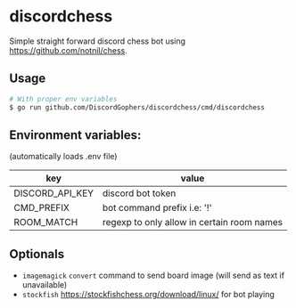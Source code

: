 # discordchess

Simple straight forward discord chess bot using
https://github.com/notnil/chess.

## Usage

```bash
# With proper env variables
$ go run github.com/DiscordGophers/discordchess/cmd/discordchess
```

## Environment variables:

(automatically loads .env file)

| key             | value                                      |
| --------------- | ------------------------------------------ |
| DISCORD_API_KEY | discord bot token                          |
| CMD_PREFIX      | bot command prefix i.e: '!'                |
| ROOM_MATCH      | regexp to only allow in certain room names |

## Optionals

- `imagemagick` `convert` command to send board image (will send as text if
  unavailable)
- `stockfish` https://stockfishchess.org/download/linux/ for bot playing
